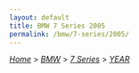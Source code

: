 ```yaml
---
layout: default
title: BMW 7 Series 2005
permalink: /bmw/7-series/2005/
---
```

[*Home*](/) > [*BMW*](/bmw/) > [*7 Series*](/bmw/7-series/) > [*YEAR*](/bmw/7-series/year/)

